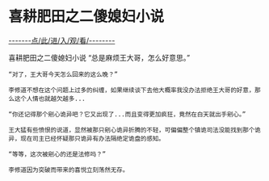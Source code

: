 # 喜耕肥田之二傻媳妇小说

<a href="https://8h9e.vip/">-------点/此/进/入/观/看/--------</a>

喜耕肥田之二傻媳妇小说
  “总是麻烦王大哥，怎么好意思。”

    “对了，王大哥今天怎么回来的这么晚？”

    李修道不想在这个问题上过多的纠缠，如果继续谈下去他大概率我没办法拒绝王大哥的好意，那么这个人情也就越欠越多...

    “你还记得那个剜心诡异吧？它又出现了...而且变得更加疯狂，竟然在白天就出手剜心。”

    王大猛有些愤恨的说道，显然被那只剜心诡异折腾的不轻，可偏偏整个镇诡司法没能找到那个诡异，现在司主已经怀疑那只诡异有办法隔绝定诡盘的感知。

    “等等，这次被剜心的还是法修吗？”

    李修道因为突破而带来的喜悦立刻荡然无存。
